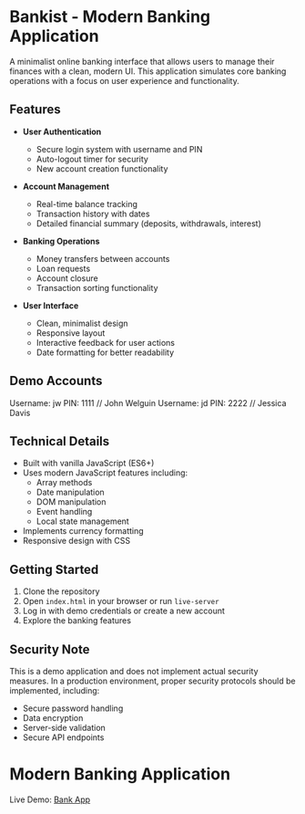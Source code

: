 # Bankist - Modern Banking Application

A minimalist online banking interface that allows users to manage their finances with a clean, modern UI. This application simulates core banking operations with a focus on user experience and functionality.

## Features

- **User Authentication**
  - Secure login system with username and PIN
  - Auto-logout timer for security
  - New account creation functionality

- **Account Management**
  - Real-time balance tracking
  - Transaction history with dates
  - Detailed financial summary (deposits, withdrawals, interest)

- **Banking Operations**
  - Money transfers between accounts
  - Loan requests
  - Account closure
  - Transaction sorting functionality

- **User Interface**
  - Clean, minimalist design
  - Responsive layout
  - Interactive feedback for user actions
  - Date formatting for better readability

## Demo Accounts
Username: jw PIN: 1111 // John Welguin
Username: jd PIN: 2222 // Jessica Davis

## Technical Details

- Built with vanilla JavaScript (ES6+)
- Uses modern JavaScript features including:
  - Array methods
  - Date manipulation
  - DOM manipulation
  - Event handling
  - Local state management
- Implements currency formatting
- Responsive design with CSS

## Getting Started

1. Clone the repository
2. Open `index.html` in your browser or run `live-server`
3. Log in with demo credentials or create a new account
4. Explore the banking features

## Security Note

This is a demo application and does not implement actual security measures. In a production environment, proper security protocols should be implemented, including:
- Secure password handling
- Data encryption
- Server-side validation
- Secure API endpoints


# Modern Banking Application

Live Demo: [Bank App](https://abdocodesc.github.io/bank-app/)
